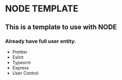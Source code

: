 # NODE TEMPLATE

## This is a template to use with NODE

### Already have full user entity.

- Prettier
- Eslint
- Typeorm
- Express
- User Control
